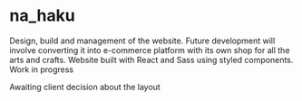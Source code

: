 # na_haku



Design, build and management of the website. 
Future development will involve converting it into e-commerce platform with its own shop for all the arts and crafts. 
Website built with React and Sass using styled components. Work in progress



Awaiting client decision about the layout
